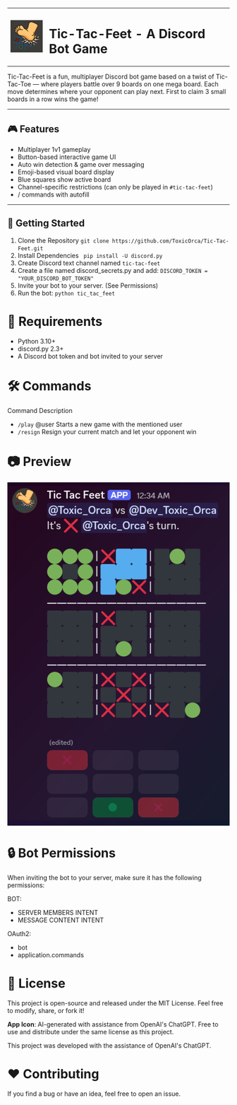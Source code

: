 <table>
  <tr>
    <td><img src="tic_tac_feet_icon.png" width="96" alt="Tic-Tac-Feet Icon"></td>
    <td><h1>Tic-Tac-Feet - A Discord Bot Game</h1></td>
  </tr>
</table>


Tic-Tac-Feet is a fun, multiplayer Discord bot game based on a twist of Tic-Tac-Toe — where players battle over 9 boards on one mega board. Each move determines where your opponent can play next. First to claim 3 small boards in a row wins the game!

---

## 🎮 Features

- Multiplayer 1v1 gameplay
- Button-based interactive game UI
- Auto win detection & game over messaging
- Emoji-based visual board display
- Blue squares show active board
- Channel-specific restrictions (can only be played in `#tic-tac-feet`)
- / commands with autofill

---

## 🚀 Getting Started

1. Clone the Repository `git clone https://github.com/ToxicOrca/Tic-Tac-Feet.git`
2. Install Dependencies ` pip install -U discord.py`
3. Create Discord text channel named `tic-tac-feet`
4. Create a file named discord_secrets.py and add: `DISCORD_TOKEN = "YOUR_DISCORD_BOT_TOKEN"`
5. Invite your bot to your server. (See Permissions)
6. Run the bot: `python tic_tac_feet` 

# 🔧 Requirements
- Python 3.10+
- discord.py 2.3+
- A Discord bot token and bot invited to your server

# 🛠 Commands
Command	Description
- `/play` @user	Starts a new game with the mentioned user
- `/resign`	Resign your current match and let your opponent win

# 📷 Preview
![Banner](game_image.png)

# 🔒 Bot Permissions
When inviting the bot to your server, make sure it has the following permissions:

BOT:
- SERVER MEMBERS INTENT
- MESSAGE CONTENT INTENT

OAuth2:
- bot
- application.commands

# 📜 License
This project is open-source and released under the MIT License.
Feel free to modify, share, or fork it!

**App Icon**: AI-generated with assistance from OpenAI's ChatGPT. Free to use and distribute under the same license as this project.

This project was developed with the assistance of OpenAI's ChatGPT.


# ❤️ Contributing
If you find a bug or have an idea, feel free to open an issue.

